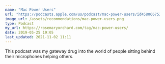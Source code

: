 ```yaml
---
name: "Mac Power Users"
url: "https://podcasts.apple.com/us/podcast/mac-power-users/id458066753?uo=4"
image_url: /assets/recommendations/mac-power-users.png
type: Podcast
my_url: https://rosemaryorchard.com/tag/mac-power-users/
date: 2019-05-25 19:05
last_updated: 2021-11-02 11:11
---
```

This podcast was my gateway drug into the world of people sitting behind their microphones helping others.
